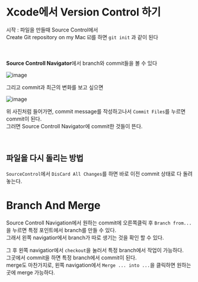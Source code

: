 # Xcode에서 Version Control 하기

시작 : 파일을 만들때 Source Control에서  
Create Git repository on my Mac ☑️를 하면  ```git init``` 과 같이 된다  

<br>

**Source Controll Navigator**에서 branch와 commit들을 볼 수 있다

![image](https://user-images.githubusercontent.com/84604563/131642276-2c50cd15-2914-4837-963b-a15f83876c5f.png)  

그리고 commit과 최근의 변화를 보고 싶으면

![image](https://user-images.githubusercontent.com/84604563/131642837-8446f998-622c-42a5-9656-667de2d7cbe3.png)


위 사진처럼 들어가면, commit message를 작성하고나서 ```Commit Files```를 누르면 commit이 된다.  
그러면 Source Controll Navigator에 commit한 것들이 뜬다.

<br>

## 파일을 다시 돌리는 방법

```SourceControl```에서 ```DisCard All Changes```를 하면 바로 이전 commit 상태로 다 돌려놓는다.

# Branch And Merge

Source Controll Navigation에서 원하는 commit에 오른쪽클릭 후 ```Branch from...```을 누르면 특정 포인트에서 branch를 만들 수 있다.  
그래서 왼쪽 navigatior에서 branch가 따로 생기는 것을 확인 할 수 있다.  

그 후 왼쪽 navigatior에서 ```checkout```을 눌러서 특정 branch에서 작업이 가능하다.  
그곳에서 commit을 하면 특정 branch에서 commit이 된다.  
merge도 마찬가지로, 왼쪽 navigation에서 ```Merge ... into ...```을 클릭하면 원하는 곳에 merge 가능하다.



